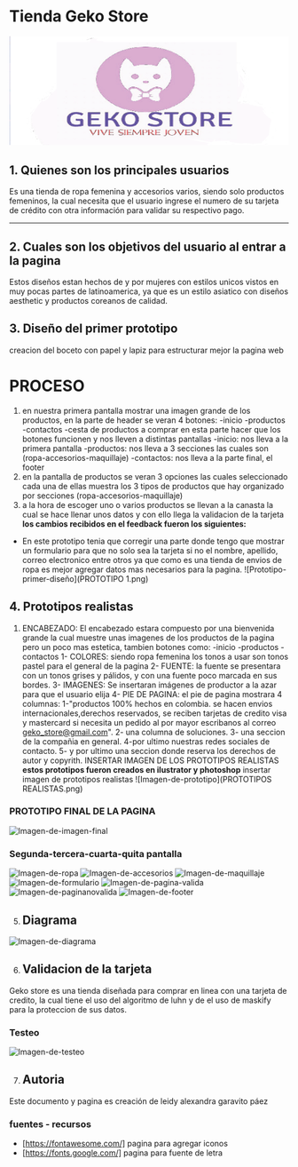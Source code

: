 # Tienda Geko Store
![bienvenidos a geko store](https://github.com/leidypaez/BOG003-card-validation/blob/main/src/img/logo-geko.png)

## 1. Quienes son los principales usuarios
Es una tienda de ropa femenina y accesorios varios, siendo solo productos femeninos, la cual necesita que el usuario ingrese el numero de su tarjeta de crédito con otra información para validar su respectivo pago.

***

## 2. Cuales son los objetivos del usuario al entrar a la pagina
Estos diseños estan hechos de y por mujeres con estilos unicos vistos en muy pocas partes de latinoamerica, ya que es un estilo asiatico con diseños aesthetic y productos coreanos de calidad.
## 3. Diseño del primer prototipo
creacion del boceto con papel y lapiz para estructurar mejor la pagina web
# PROCESO
1. en nuestra primera pantalla mostrar una imagen grande de los productos, en la
   parte de header se veran 4 botones:
   -inicio
   -productos
   -contactos
   -cesta de productos a comprar
   en esta parte hacer que los botones funcionen y nos lleven a distintas pantallas
   -inicio: nos lleva a la primera pantalla
   -productos: nos lleva a 3 secciones las cuales son (ropa-accesorios-maquillaje)
   -contactos: nos lleva a la parte final, el footer
2. en la pantalla de productos se veran 3 opciones las cuales seleccionado cada una
   de ellas muestra los 3 tipos de productos que hay organizado por secciones (ropa-accesorios-maquillaje)
3. a la hora de escoger uno o varios productos se llevan a la canasta la cual se
   hace llenar unos datos y con ello llega la validacion de la tarjeta
__los cambios recibidos en el feedback fueron los siguientes:__
* En este prototipo tenia que corregir una parte donde tengo que mostrar un formulario
  para que no solo sea la tarjeta si no el nombre, apellido, correo electronico
  entre otros ya que como es una tienda de envios de ropa es mejor agregar datos mas
  necesarios para la pagina.
![Prototipo-primer-diseño](PROTOTIPO 1.png)

## 4. Prototipos realistas
1. ENCABEZADO: El encabezado estara compuesto por una bienvenida grande la cual
   muestre unas imagenes de los productos de la pagina pero un poco mas estetica, tambien botones como:
   -inicio
   -productos
   -contactos
1- COLORES: siendo ropa femenina los tonos a usar son tonos pastel para el
   general de  la pagina
2- FUENTE: la fuente se presentara con un tonos grises y pálidos, y con una fuente
   poco marcada en sus bordes.
3- IMAGENES: Se insertaran imágenes de productor a la azar para que el usuario elija
4- PIE DE PAGINA: el pie de pagina mostrara 4 columnas:
   1-"productos 100% hechos en colombia. se hacen envios internacionales,derechos reservados, se reciben tarjetas de credito visa y mastercard si necesita un pedido al por mayor escribanos al correo geko_store@gmail.com".
   2- una columna de soluciones.
   3- una seccion de la compañia en general.
   4-por ultimo nuestras redes sociales de contacto.
5- y por ultimo una seccion donde reserva los derechos de autor y copyrith.
INSERTAR IMAGEN DE LOS PROTOTIPOS REALISTAS
__estos prototipos fueron creados en ilustrator y photoshop__
insertar imagen de prototipos realistas
![Imagen-de-prototipo](PROTOTIPOS REALISTAS.png)

### PROTOTIPO FINAL DE LA PAGINA

![Imagen-de-imagen-final](pantalla-pagina-final)

### Segunda-tercera-cuarta-quita pantalla
![Imagen-de-ropa](Pantalla-final-ropa.png)
![Imagen-de-accesorios](Pantalla-final-accesorios.png)
![Imagen-de-maquillaje](Pantalla-final-maquillaje.png)
![Imagen-de-formulario](pantalla-formulario.png)
![Imagen-de-pagina-valida](pantalla-pagina-valida.png)
![Imagen-de-paginanovalida](pantalla-pagina-novalida.png)
![Imagen-de-footer](Pantalla-final-footer.png)


5. ## Diagrama
![Imagen-de-diagrama](_diagram.jpeg)

6. ## Validacion de la tarjeta
Geko store es una tienda diseñada para comprar en linea con una tarjeta de credito, la cual tiene el uso del algoritmo de luhn y de el uso de maskify para la proteccion de sus datos.


### Testeo
![Imagen-de-testeo](testeo.png)

7. ## Autoria
Este documento y pagina es creación de leidy alexandra garavito páez
### fuentes - recursos
* [https://fontawesome.com/] pagina para agregar iconos
* [https://fonts.google.com/] pagina para fuente de letra
